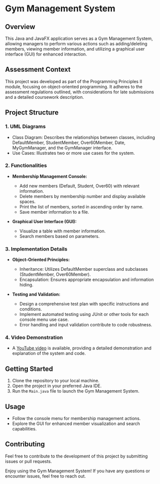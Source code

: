# Gym Management System

## Overview
This Java and JavaFX application serves as a Gym Management System, allowing managers to perform various actions such as adding/deleting members, viewing member information, and utilizing a graphical user interface (GUI) for enhanced interaction.

## Assessment Context
This project was developed as part of the Programming Principles II module, focusing on object-oriented programming. It adheres to the assessment regulations outlined, with considerations for late submissions and a detailed coursework description.

## Project Structure
### 1. UML Diagrams
- Class Diagram: Describes the relationships between classes, including DefaultMember, StudentMember, Over60Member, Date, MyGymManager, and the GymManager interface.
- Use Cases: Illustrates two or more use cases for the system.

### 2. Functionalities
- **Membership Management Console:**
  - Add new members (Default, Student, Over60) with relevant information.
  - Delete members by membership number and display available spaces.
  - Print the list of members, sorted in ascending order by name.
  - Save member information to a file.

- **Graphical User Interface (GUI):**
  - Visualize a table with member information.
  - Search members based on parameters.

### 3. Implementation Details
- **Object-Oriented Principles:**
  - Inheritance: Utilizes DefaultMember superclass and subclasses (StudentMember, Over60Member).
  - Encapsulation: Ensures appropriate encapsulation and information hiding.

- **Testing and Validation:**
  - Design a comprehensive test plan with specific instructions and conditions.
  - Implement automated testing using JUnit or other tools for each console menu use case.
  - Error handling and input validation contribute to code robustness.

### 4. Video Demonstration
- A [YouTube video](https://youtu.be/jVRj1gps3bA) is available, providing a detailed demonstration and explanation of the system and code.

## Getting Started
1. Clone the repository to your local machine.
2. Open the project in your preferred Java IDE.
3. Run the `Main.java` file to launch the Gym Management System.

## Usage
- Follow the console menu for membership management actions.
- Explore the GUI for enhanced member visualization and search capabilities.

## Contributing
Feel free to contribute to the development of this project by submitting issues or pull requests.

Enjoy using the Gym Management System! If you have any questions or encounter issues, feel free to reach out.

